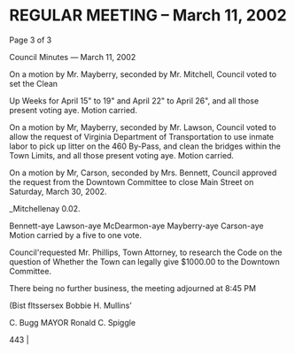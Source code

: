 # REGULAR MEETING – March 11, 2002

Page 3 of 3

Council Minutes — March 11, 2002

On a motion by Mr. Mayberry, seconded by Mr. Mitchell, Council voted to set the Clean

Up Weeks for April 15" to 19" and April 22" to April 26", and all those present voting
aye. Motion carried.

On a motion by Mr, Mayberry, seconded by Mr. Lawson, Council voted to allow the
request of Virginia Department of Transportation to use inmate labor to pick up litter on
the 460 By-Pass, and clean the bridges within the Town Limits, and all those present
voting aye. Motion carried.

On a motion by Mr, Carson, seconded by Mrs. Bennett, Council approved the request
from the Downtown Committee to close Main Street on Saturday, March 30, 2002.

_Mitchellenay 0.02.

Bennett-aye Lawson-aye McDearmon-aye Mayberry-aye Carson-aye
Motion carried by a five to one vote.

Council'requested Mr. Phillips, Town Attorney, to research the Code on the question of
Whether the Town can legally give $1000.00 to the Downtown Committee.

There being no further business, the meeting adjourned at 8:45 PM

(Bist fltssersex
Bobbie H. Mullins’

C. Bugg MAYOR
Ronald C. Spiggle

443 |